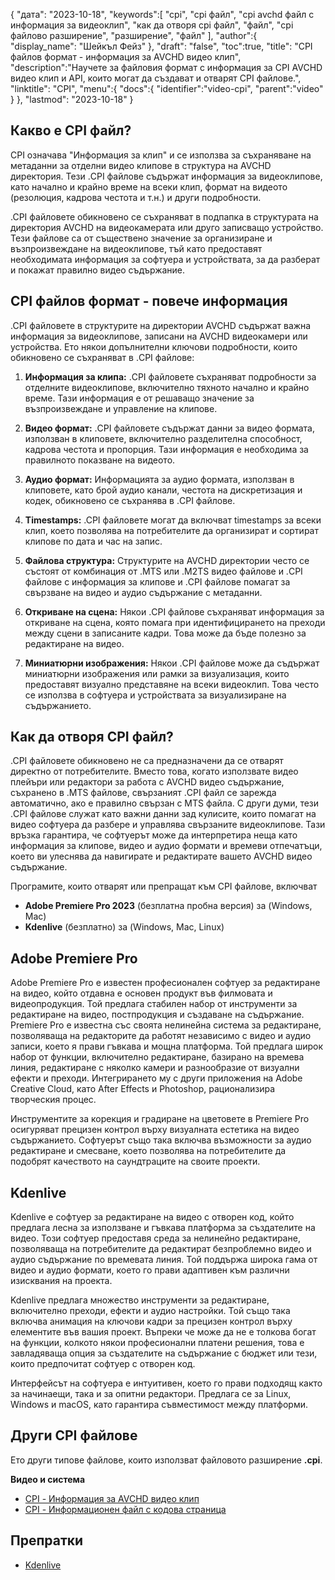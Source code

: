 {
"дата": "2023-10-18",
   "keywords":[
"cpi",
"cpi файл",
"cpi avchd файл с информация за видеоклип",
"как да отворя cpi файл",
"файл",
"cpi файлово разширение",
"разширение",
"файл"
],
   "author":{
"display_name": "Шейкъл Фейз"
},
"draft": "false",
"toc":true,
"title": "CPI файлов формат - информация за AVCHD видео клип",
   "description":"Научете за файловия формат с информация за CPI AVCHD видео клип и API, които могат да създават и отварят CPI файлове.",
"linktitle": "CPI",
   "menu":{
      "docs":{
         "identifier":"video-cpi",
         "parent":"video"
}
},
"lastmod": "2023-10-18"
}

## Какво е CPI файл?

CPI означава "Информация за клип" и се използва за съхраняване на метаданни за отделни видео клипове в структура на AVCHD директория. Тези .CPI файлове съдържат информация за видеоклипове, като начално и крайно време на всеки клип, формат на видеото (резолюция, кадрова честота и т.н.) и други подробности.

.CPI файловете обикновено се съхраняват в подпапка в структурата на директория AVCHD на видеокамерата или друго записващо устройство. Тези файлове са от съществено значение за организиране и възпроизвеждане на видеоклипове, тъй като предоставят необходимата информация за софтуера и устройствата, за да разберат и покажат правилно видео съдържание.

## CPI файлов формат - повече информация

.CPI файловете в структурите на директории AVCHD съдържат важна информация за видеоклипове, записани на AVCHD видеокамери или устройства. Ето някои допълнителни ключови подробности, които обикновено се съхраняват в .CPI файлове:

1. **Информация за клипа:** .CPI файловете съхраняват подробности за отделните видеоклипове, включително тяхното начално и крайно време. Тази информация е от решаващо значение за възпроизвеждане и управление на клипове.
    







2. **Видео формат:** .CPI файловете съдържат данни за видео формата, използван в клиповете, включително разделителна способност, кадрова честота и пропорция. Тази информация е необходима за правилното показване на видеото.
    







3. **Аудио формат:** Информацията за аудио формата, използван в клиповете, като брой аудио канали, честота на дискретизация и кодек, обикновено се съхранява в .CPI файлове.
    







4. **Timestamps:** .CPI файловете могат да включват timestamps за всеки клип, което позволява на потребителите да организират и сортират клипове по дата и час на запис.
    







5. **Файлова структура:** Структурите на AVCHD директории често се състоят от комбинация от .MTS или .M2TS видео файлове и .CPI файлове с информация за клипове и .CPI файлове помагат за свързване на видео и аудио съдържание с метаданни.
    







6. **Откриване на сцена:** Някои .CPI файлове съхраняват информация за откриване на сцена, която помага при идентифицирането на преходи между сцени в записаните кадри. Това може да бъде полезно за редактиране на видео.
    







7. **Миниатюрни изображения:** Някои .CPI файлове може да съдържат миниатюрни изображения или рамки за визуализация, които предоставят визуално представяне на всеки видеоклип. Това често се използва в софтуера и устройствата за визуализиране на съдържанието.
    







## Как да отворя CPI файл?

.CPI файловете обикновено не са предназначени да се отварят директно от потребителите. Вместо това, когато използвате видео плейъри или редактори за работа с AVCHD видео съдържание, съхранено в .MTS файлове, свързаният .CPI файл се зарежда автоматично, ако е правилно свързан с MTS файла. С други думи, тези .CPI файлове служат като важни данни зад кулисите, които помагат на видео софтуера да разбере и управлява свързаните видеоклипове. Тази връзка гарантира, че софтуерът може да интерпретира неща като информация за клипове, видео и аудио формати и времеви отпечатъци, което ви улеснява да навигирате и редактирате вашето AVCHD видео съдържание.

Програмите, които отварят или препращат към CPI файлове, включват

- **Adobe Premiere Pro 2023** (безплатна пробна версия) за (Windows, Mac)
- **Kdenlive** (безплатно) за (Windows, Mac, Linux)

## Adobe Premiere Pro

Adobe Premiere Pro е известен професионален софтуер за редактиране на видео, който отдавна е основен продукт във филмовата и видеопродукция. Той предлага стабилен набор от инструменти за редактиране на видео, постпродукция и създаване на съдържание. Premiere Pro е известна със своята нелинейна система за редактиране, позволяваща на редакторите да работят независимо с видео и аудио записи, което я прави гъвкава и мощна платформа. Той предлага широк набор от функции, включително редактиране, базирано на времева линия, редактиране с няколко камери и разнообразие от визуални ефекти и преходи. Интегрирането му с други приложения на Adobe Creative Cloud, като After Effects и Photoshop, рационализира творческия процес.

Инструментите за корекция и градиране на цветовете в Premiere Pro осигуряват прецизен контрол върху визуалната естетика на видео съдържанието. Софтуерът също така включва възможности за аудио редактиране и смесване, което позволява на потребителите да подобрят качеството на саундтраците на своите проекти.

## Kdenlive

Kdenlive е софтуер за редактиране на видео с отворен код, който предлага лесна за използване и гъвкава платформа за създателите на видео. Този софтуер предоставя среда за нелинейно редактиране, позволяваща на потребителите да редактират безпроблемно видео и аудио съдържание по времевата линия. Той поддържа широка гама от видео и аудио формати, което го прави адаптивен към различни изисквания на проекта.

Kdenlive предлага множество инструменти за редактиране, включително преходи, ефекти и аудио настройки. Той също така включва анимация на ключови кадри за прецизен контрол върху елементите във вашия проект. Въпреки че може да не е толкова богат на функции, колкото някои професионални платени решения, това е завладяваща опция за създателите на съдържание с бюджет или тези, които предпочитат софтуер с отворен код.

Интерфейсът на софтуера е интуитивен, което го прави подходящ както за начинаещи, така и за опитни редактори. Предлага се за Linux, Windows и macOS, като гарантира съвместимост между платформи.

## Други CPI файлове

Ето други типове файлове, които използват файловото разширение **.cpi**.

**Видео и система**
- [CPI - Информация за AVCHD видео клип](/bg/video/cpi/)
- [CPI - Информационен файл с кодова страница](/bg/system/cpi/)

## Препратки
* [Kdenlive](https://en.wikipedia.org/wiki/Kdenlive)

